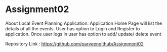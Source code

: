 # Assignment02
About Local Event Planning Application: 
Application Home Page will list the details of all the events.
User has option to Login and Register to application.
Once user logs in user has option to add/ update/ delete event

Repository Link : https://github.com/parveengithub/Assignment02